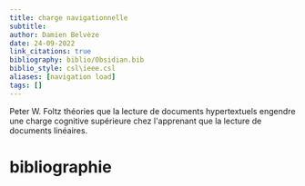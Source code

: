 ```yaml
---
title: charge navigationnelle
subtitle:
author: Damien Belvèze
date: 24-09-2022
link_citations: true
bibliography: biblio/Obsidian.bib
biblio_style: csl\ieee.csl
aliases: [navigation load]
tags: []
---
```


Peter W. Foltz théories que la lecture de documents hypertextuels engendre une charge cognitive supérieure chez l'apprenant que la lecture de documents linéaires. 





# bibliographie

